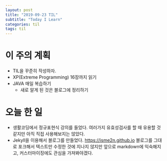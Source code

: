 ```yaml
---
layout: post
title: "2019-09-23 TIL"
subtitle: "Today I Learn"
categories: til
tags: til
---
```

# 이 주의 계획
- TIL을 꾸준히 작성하자.
- XP(Extreme Programming) 16장까지 읽기
- JAVA 매일 복습하기
    - 새로 알게 된 것은 블로그에 정리하기


# 오늘 한 일
   - 생활코딩에서 정규표현식 강의를 들었다. 여러가지 유효성검사를 할 때 유용할 것 같지만 아직 직접 사용해보지는 않았다.
   - Jekyll을 이용해서 블로그를 만들었다. https://isme2n.github.io 블로그를 그대로 포크해서 텍스트만 수정한 것에 지나지 않지만 앞으로 markdown에 익숙해지고, 커스터마이징에도 관심을 가져봐야겠다.
